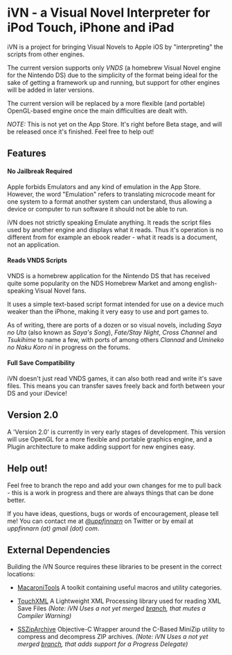 # iVN - a Visual Novel Interpreter for iPod Touch, iPhone and iPad
iVN is a project for bringing Visual Novels to Apple iOS by "interpreting" the scripts from other engines.

The current version supports only *VNDS* (a homebrew Visual Novel engine for the Nintendo DS) due to the simplicity of the format being ideal for the sake of getting a framework up and running, but support for other engines will be added in later versions.

The current version will be replaced by a more flexible (and portable) OpenGL-based engine once the main difficulties are dealt with.

*NOTE:* This is not yet on the App Store. It's right before Beta stage, and will be released once it's finished. Feel free to help out!

## Features
#### No Jailbreak Required
    
Apple forbids Emulators and any kind of emulation in the App Store.
However, the word "Emulation" refers to translating microcode meant for one system to a format another system can understand, thus allowing a device or computer to run software it should not be able to run.

iVN does not strictly speaking Emulate anything. It reads the script files used by another engine and displays what it reads. Thus it's operation is no different from for example an ebook reader - what it reads is a document, not an application.

#### Reads VNDS Scripts

VNDS is a homebrew application for the Nintendo DS that has received quite some popularity on the NDS Homebrew Market and among english-speaking Visual Novel fans.

It uses a simple text-based script format intended for use on a device much weaker than the iPhone, making it very easy to use and port games to.

As of writing, there are ports of a dozen or so visual novels, including _Saya no Uta_ (also known as _Saya's Song_), _Fate/Stay Night_, _Cross Channel_ and _Tsukihime_ to name a few, with ports of among others _Clannad_ and _Umineko no Naku Koro ni_ in progress on the forums.

#### Full Save Compatibility
iVN doesn't just read VNDS games, it can also both read and write it's save files. This means you can transfer saves freely back and forth between your DS and your iDevice!

## Version 2.0
A 'Version 2.0' is currently in very early stages of development. This version will use OpenGL for a more flexible and portable graphics engine, and a Plugin architecture to make adding support for new engines easy.

## Help out!
Feel free to branch the repo and add your own changes for me to pull back - this is a work in progress and there are always things that can be done better.

If you have ideas, questions, bugs or words of encouragement, please tell me! You can contact me at [*@uppfinnarn*](http://twitter.com/uppfinnarn) on Twitter or by email at *uppfinnarn (at) gmail (dot) com*.

## External Dependencies
Building the iVN Source requires these libraries to be present in the correct locations:

* [MacaroniTools](https://github.com/uppfinnarn/MacaroniTools)
A toolkit containing useful macros and utility categories.

* [TouchXML](https://github.com/TouchCode/TouchXML)
A Lightweight XML Processing library used for reading XML Save Files
*(Note: iVN Uses a not yet merged [branch](https://github.com/uppfinnarn/TouchXML), that mutes a Compiler Warning)*

* [SSZipArchive](https://github.com/samsoffes/ssziparchive)
Objective-C Wrapper around the C-Based MiniZip utility to compress and decompress ZIP archives.
*(Note: iVN Uses a not yet merged [branch](https://github.com/uppfinnarn/ssziparchive), that adds support for a Progress Delegate)*